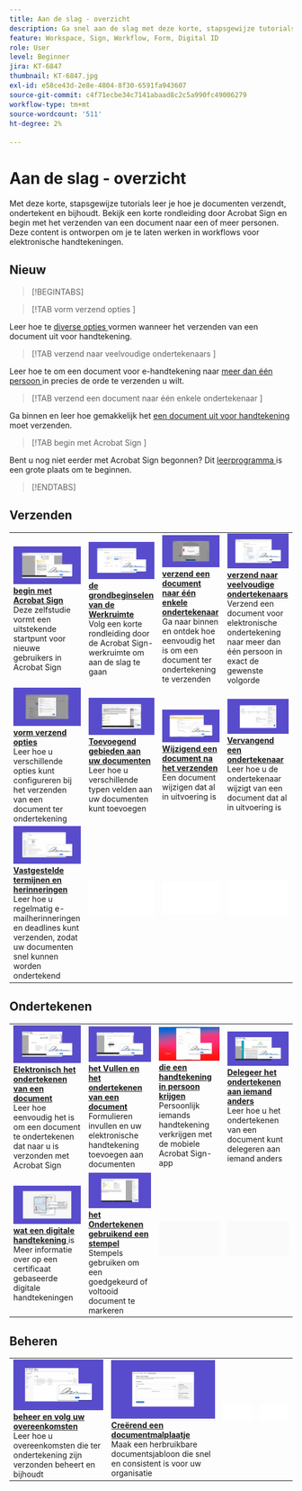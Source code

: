 ```yaml
---
title: Aan de slag - overzicht
description: Ga snel aan de slag met deze korte, stapsgewijze tutorials over het verzenden, ondertekenen en volgen van documenten
feature: Workspace, Sign, Workflow, Form, Digital ID
role: User
level: Beginner
jira: KT-6847
thumbnail: KT-6847.jpg
exl-id: e58ce43d-2e8e-4804-8f30-6591fa943607
source-git-commit: c4f71ecbe34c7141abaad8c2c5a990fc49006279
workflow-type: tm+mt
source-wordcount: '511'
ht-degree: 2%

---
```


# Aan de slag - overzicht

Met deze korte, stapsgewijze tutorials leer je hoe je documenten verzendt, ondertekent en bijhoudt. Bekijk een korte rondleiding door Acrobat Sign en begin met het verzenden van een document naar een of meer personen. Deze content is ontworpen om je te laten werken in workflows voor elektronische handtekeningen.

## Nieuw

>[!BEGINTABS]

>[!TAB  vorm verzend opties ]

Leer hoe te [ diverse opties ](sending-options.md) vormen wanneer het verzenden van een document uit voor handtekening.

>[!TAB  verzend naar veelvoudige ondertekenaars ]

Leer hoe te om een document voor e-handtekening naar [ meer dan één persoon ](send-to-multiple-recipients.md) in precies de orde te verzenden u wilt.

>[!TAB  verzend een document naar één enkele ondertekenaar ]

Ga binnen en leer hoe gemakkelijk het [ een document uit voor handtekening ](send-to-single-recipient.md) moet verzenden.

>[!TAB  begin met Acrobat Sign ]

Bent u nog niet eerder met Acrobat Sign begonnen? Dit [ leerprogramma ](new-sender.md) is een grote plaats om te beginnen.

>[!ENDTABS]

## Verzenden

<table style="table-layout:fixed">
<tr>
  <td>
    <a href="new-sender.md">
      <img alt="Aan de slag met Acrobat Sign" src="../assets/gettingstartednew.png" />
    </a>
    <div>
    <a href="new-sender.md"><strong> begin met Acrobat Sign </strong></a>
    </div>
    Deze zelfstudie vormt een uitstekende startpunt voor nieuwe gebruikers in Acrobat Sign
    <br>
  </td>
 <td>
    <a href="quick-tour.md">
      <img alt="Beginselen van de werkruimte" src="../assets/workspace.png" />
    </a>
    <div>
    <a href="quick-tour.md"><strong> de grondbeginselen van de Werkruimte </strong></a>
    </div>
    Volg een korte rondleiding door de Acrobat Sign-werkruimte om aan de slag te gaan
    <br>
  </td>
  <td>
    <a href="send-to-single-recipient.md">
      <img alt="Een document naar één ondertekenaar verzenden" src="../assets/send-single-recipient.png" />
    </a>
    <div>
    <a href="send-to-single-recipient.md"><strong> verzend een document naar één enkele ondertekenaar </strong></a>
    </div>
    Ga naar binnen en ontdek hoe eenvoudig het is om een document ter ondertekening te verzenden
    <br>
  </td>
  <td>
    <a href="send-to-multiple-recipients.md">
      <img alt="Verzenden naar meerdere ondertekenaars" src="../assets/send-to-multiple-recipient.png" />
    </a>
    <div>
    <a href="send-to-multiple-recipients.md"><strong> verzend naar veelvoudige ondertekenaars </strong></a>
    </div>
    Verzend een document voor elektronische ondertekening naar meer dan één persoon in exact de gewenste volgorde
    <br>
  </td>
</tr>
<tr>
  <td>
    <a href="sending-options.md">
      <img alt="Verzendopties configureren" src="../assets/configure.png" />
    </a>
    <div>
    <a href="sending-options.md"><strong> vorm verzend opties </strong></a>
    </div>
    Leer hoe u verschillende opties kunt configureren bij het verzenden van een document ter ondertekening
    <br>
  </td>
  <td>
    <a href="adding-fields.md">
      <img alt="Velden toevoegen aan uw documenten" src="../assets/adding-fields.png" />
    </a>
    <div>
    <a href="adding-fields.md"><strong> Toevoegend gebieden aan uw documenten </strong></a>
    </div>
    Leer hoe u verschillende typen velden aan uw documenten kunt toevoegen
    <br>
  </td>
  <td>
    <a href="modify-in-flight.md">
      <img alt="Een document wijzigen na het verzenden" src="../assets/modify.png" />
    </a>
    <div>
    <a href="modify-in-flight.md"><strong> Wijzigend een document na het verzenden </strong></a>
    </div>
    Een document wijzigen dat al in uitvoering is
    <br>
  </td>
  <td>
    <a href="replace-signer.md">
      <img alt="Ondertekenaars vervangen" src="../assets/replace.png" />
    </a>
    <div>
    <a href="replace-signer.md"><strong> Vervangend een ondertekenaar </strong></a>
    </div>
    Leer hoe u de ondertekenaar wijzigt van een document dat al in uitvoering is
     <br>
  </td>
</tr>
<tr>
  <td>
      <a href="set-deadlines-reminders.md">
        <img alt="Deadlines en herinneringen instellen" src="../assets/deadlines-reminders.png" />
      </a>
      <div>
      <a href="set-deadlines-reminders.md"><strong> Vastgestelde termijnen en herinneringen </strong></a>
      </div>
      Leer hoe u regelmatig e-mailherinneringen en deadlines kunt verzenden, zodat uw documenten snel kunnen worden ondertekend
      <br>
    </td> 
  <td>
      <img alt="Spacer" src="../assets/Whitespacer.png" />
      <div>
      <br>
    </td>
    <td>
      <img alt="Spacer" src="../assets/Whitespacer.png" />
      <div>
      <br>
    </td>
    <td>
      <img alt="Spacer" src="../assets/Whitespacer.png" />
      <div>
      <br>
    </td>
</tr>
</table>

## Ondertekenen

<table style="table-layout:fixed">
<tr>
  <td>
    <a href="electronically-sign-a-document.md">
      <img alt="Een document elektronisch ondertekenen" src="../assets/sign-electronically.png" />
    </a>
    <div>
    <a href="electronically-sign-a-document.md"><strong> Elektronisch het ondertekenen van een document </strong></a>
    </div>
    Leer hoe eenvoudig het is om een document te ondertekenen dat naar u is verzonden met Acrobat Sign
    <br>
  </td>
  <td>
    <a href="fill-and-sign.md">
      <img alt="Een document invullen en ondertekenen" src="../assets/fill-and-sign.png" />
    </a>
    <div>
    <a href="fill-and-sign.md"><strong> het Vullen en het ondertekenen van een document </strong></a>
    </div>
    Formulieren invullen en uw elektronische handtekening toevoegen aan documenten
    <br>
  </td>
  <td>
    <a href="sign-in-person.md">
      <img alt="Een persoonlijke handtekening verkrijgen" src="../assets/inperson.png" />
    </a>
    <div>
    <a href="sign-in-person.md"><strong> die een handtekening in persoon krijgen </strong></a>
    </div>
    Persoonlijk iemands handtekening verkrijgen met de mobiele Acrobat Sign-app
    <br>
  </td>
  <td>
    <a href="delegate-signing.md">
      <img alt="Ondertekening delegeren aan iemand anders" src="../assets/delegate-signing.png" />
    </a>
    <div>
    <a href="delegate-signing.md"><strong> Delegeer het ondertekenen aan iemand anders </strong></a>
    </div>
    Leer hoe u het ondertekenen van een document kunt delegeren aan iemand anders
    <br>
  </td>
</tr>
<tr>
  <td>
    <a href="sign-with-a-digital-signature.md">
      <img alt="Wat is een digitale handtekening" src="../assets/digital-signature.png" />
    </a>
    <div>
    <a href="sign-with-a-digital-signature.md"><strong> wat een digitale handtekening </strong></a> is
    </div>
    Meer informatie over op een certificaat gebaseerde digitale handtekeningen
    <br>
  </td>
  <td>
    <a href="sign-with-a-stamp.md">
      <img alt="Ondertekenen met een stempel" src="../assets/sign-stamp.png" />
    </a>
    <div>
    <a href="sign-with-a-stamp.md"><strong> het Ondertekenen gebruikend een stempel </strong></a>
    </div>
    Stempels gebruiken om een goedgekeurd of voltooid document te markeren
     <br>
  </td> 
 <td>
    <img alt="Spacer" src="../assets/Grayspacer.png" />
    <div>
    <br>
  </td>
  <td>
    <img alt="Spacer" src="../assets/Grayspacer.png" />
    <div>
    <br>
  </td>
</tr>  
</table>

## Beheren

<table style="table-layout:fixed">
<tr>
  <td>
    <a href="manage-and-track.md">
      <img alt="Uw overeenkomsten beheren en volgen" src="../assets/manage-track.png" />
    </a>
    <div>
    <a href="manage-and-track.md"><strong> beheer en volg uw overeenkomsten </strong></a>
    </div>
    Leer hoe u overeenkomsten die ter ondertekening zijn verzonden beheert en bijhoudt
    <br>
  </td>
  <td>
    <a href="../sign-advanced-users/create-a-template.md">
      <img alt="Een documentsjabloon maken" src="../assets/create-template.png" />
    </a>
    <div>
    <a href="../sign-advanced-users/create-a-template.md"><strong> Creërend een documentmalplaatje </strong></a>
    </div>
    Maak een herbruikbare documentsjabloon die snel en consistent is voor uw organisatie
    <br>
  </td>
  <td>
    <img alt="Spacer" src="../assets/Whitespacer.png" />
    <div>
    <br>
  </td>
  <td>
    <img alt="Spacer" src="../assets/Whitespacer.png" />
    <div>
    <br>
  </td>
</tr>
</table>
